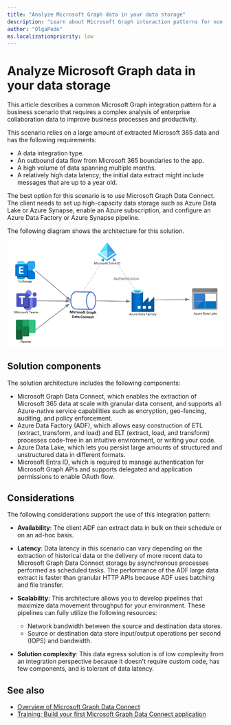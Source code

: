 ```yaml
---
title: "Analyze Microsoft Graph data in your data storage"
description: "Learn about Microsoft Graph interaction patterns for non-interactive use cases that rely on a large amount of extracted Microsoft 365 data."
author: "OlgaPodo"
ms.localizationpriority: low
---
```


# Analyze Microsoft Graph data in your data storage

This article describes a common Microsoft Graph integration pattern for a business scenario that requires a complex analysis of enterprise collaboration data to improve business processes and productivity.

This scenario relies on a large amount of extracted Microsoft 365 data and has the following requirements:

- A data integration type.
- An outbound data flow from Microsoft 365 boundaries to the app.
- A high volume of data spanning multiple months.
- A relatively high data latency; the initial data extract might include messages that are up to a year old.
  
The best option for this scenario is to use Microsoft Graph Data Connect. The client needs to set up high-capacity data storage such as Azure Data Lake or Azure Synapse, enable an Azure subscription, and configure an Azure Data Factory or Azure Synapse pipeline.

The following diagram shows the architecture for this solution.

![A diagram that shows a third-party app authenticating with Microsoft Entra ID, connecting to Microsoft Graph, and exporting content to Azure Data lake.](.././images/mgdc.png)

## Solution components

The solution architecture includes the following components:

- Microsoft Graph Data Connect, which enables the extraction of Microsoft 365 data at scale with granular data consent, and supports all Azure-native service capabilities such as encryption, geo-fencing, auditing, and policy enforcement.
- Azure Data Factory (ADF), which allows easy construction of ETL (extract, transform, and load) and ELT (extract, load, and transform) processes code-free in an intuitive environment, or writing your code.
- Azure Data Lake, which lets you persist large amounts of structured and unstructured data in different formats.
- Microsoft Entra ID, which is required to manage authentication for Microsoft Graph APIs and supports delegated and application permissions to enable OAuth flow.

## Considerations

The following considerations support the use of this integration pattern:

- **Availability**: The client ADF can extract data in bulk on their schedule or on an ad-hoc basis.

- **Latency**: Data latency in this scenario can vary depending on the extraction of historical data or the delivery of more recent data to Microsoft Graph Data Connect storage by asynchronous processes performed as scheduled tasks. The performance of the ADF large data extract is faster than granular HTTP APIs because ADF uses batching and file transfer.

- **Scalability**: This architecture allows you to develop pipelines that maximize data movement throughput for your environment. These pipelines can fully utilize the following resources:

  - Network bandwidth between the source and destination data stores.
  - Source or destination data store input/output operations per second (IOPS) and bandwidth.

- **Solution complexity**: This data egress solution is of low complexity from an integration perspective because it doesn't require custom code, has few components, and is tolerant of data latency.

## See also

- [Overview of Microsoft Graph Data Connect](./../data-connect-concept-overview.md)
- [Training: Build your first Microsoft Graph Data Connect application](/training/modules/data-connect-quickstart)

